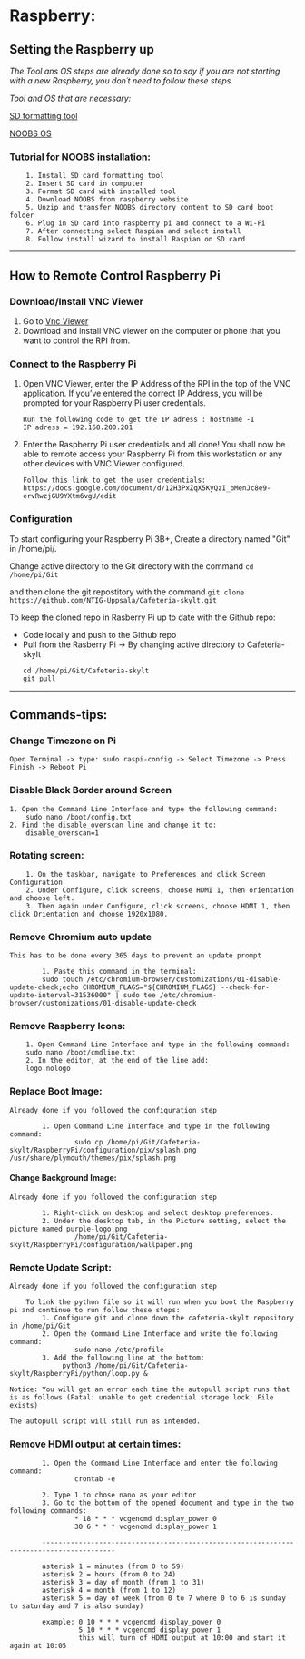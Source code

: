 # Raspberry:

## Setting the Raspberry up

*The Tool ans OS steps are already done so to say if you are not starting with a new Raspberry, you don´t need to follow these steps.*

*Tool and OS that are necessary:*

[SD formatting tool](https://www.sdcard.org/downloads/formatter/eula_windows/)

[NOOBS OS](https://www.raspberrypi.org/downloads/noobs/)


### Tutorial for NOOBS installation:
		1. Install SD card formatting tool
		2. Insert SD card in computer
		3. Format SD card with installed tool	
		4. Download NOOBS from raspberry website
		5. Unzip and transfer NOOBS directory content to SD card boot folder
		6. Plug in SD card into raspberry pi and connect to a Wi-Fi
		7. After connecting select Raspian and select install
		8. Follow install wizard to install Raspian on SD card

***
## How to Remote Control Raspberry Pi

### Download/Install VNC Viewer
1. Go to [Vnc Viewer](https://www.realvnc.com/en/connect/download/viewer/)
2. Download and install VNC viewer on the computer or phone that you want to control the RPI from.
    
### Connect to the Raspberry Pi 
1. Open VNC Viewer, enter the IP Address of the RPI in the top of the VNC application. If you’ve entered the correct IP Address, you will be prompted for your Raspberry Pi user credentials.
    ```
    Run the following code to get the IP adress : hostname -I 
    IP adress = 192.168.200.201
    ```
2. Enter the Raspberry Pi user credentials and all done! You shall now be able to remote access your Raspberry Pi from this workstation or any other devices with VNC Viewer configured.
    ```
    Follow this link to get the user credentials: 
    https://docs.google.com/document/d/12H3PxZqX5KyQzI_bMenJc8e9-ervRwzjGU9YXtm6vgU/edit
    ```

### Configuration

To start configuring your Raspberry Pi 3B+, Create a directory named "Git" in /home/pi/. 

Change active directory to the Git directory with the command 
    ```
    cd /home/pi/Git
    ```

and then clone the git repostitory with the command
    ```
    git clone https://github.com/NTIG-Uppsala/Cafeteria-skylt.git
    ```

To keep the cloned repo in Rasberry Pi up to date with the Github repo:
+ Code locally and push to the Github repo
+ Pull from the Rasberry Pi -> By changing active directory to Cafeteria-skylt 
    ```
    cd /home/pi/Git/Cafeteria-skylt
    git pull 
    ```

***

## Commands-tips: 

### Change Timezone on Pi
```
Open Terminal -> type: sudo raspi-config -> Select Timezone -> Press Finish -> Reboot Pi
```

### Disable Black Border around Screen
```
1. Open the Command Line Interface and type the following command:
	sudo nano /boot/config.txt
2. Find the disable_overscan line and change it to:
	disable_overscan=1
```

### Rotating screen:
```
	1. On the taskbar, navigate to Preferences and click Screen Configuration
	2. Under Configure, click screens, choose HDMI 1, then orientation and choose left.
	3. Then again under Configure, click screens, choose HDMI 1, then click Orientation and choose 1920x1080.
```

### Remove Chromium auto update
```
This has to be done every 365 days to prevent an update prompt
	
		1. Paste this command in the terminal:	
		sudo touch /etc/chromium-browser/customizations/01-disable-update-check;echo CHROMIUM_FLAGS="${CHROMIUM_FLAGS} --check-for-update-interval=31536000" | sudo tee /etc/chromium-browser/customizations/01-disable-update-check
```

### Remove Raspberry Icons:
```
	1. Open Command Line Interface and type in the following command:
	sudo nano /boot/cmdline.txt
	2. In the editor, at the end of the line add:
	logo.nologo
```

### Replace Boot Image:
```
Already done if you followed the configuration step

		1. Open Command Line Interface and type in the following command:
                sudo cp /home/pi/Git/Cafeteria-skylt/RaspberryPi/configuration/pix/splash.png /usr/share/plymouth/themes/pix/splash.png
```
#### Change Background Image:
```
Already done if you followed the configuration step

		1. Right-click on desktop and select desktop preferences.
		2. Under the desktop tab, in the Picture setting, select the picture named purple-logo.png
                /home/pi/Git/Cafeteria-skylt/RaspberryPi/configuration/wallpaper.png
```

### Remote Update Script:
```
Already done if you followed the configuration step

	To link the python file so it will run when you boot the Raspberry pi and continue to run follow these steps:
		1. Configure git and clone down the cafeteria-skylt repository in /home/pi/Git
		2. Open the Command Line Interface and write the following command:
                sudo nano /etc/profile
		3. Add the following line at the bottom:
             python3 /home/pi/Git/Cafeteria-skylt/RaspberryPi/python/loop.py &
    
Notice: You will get an error each time the autopull script runs that is as follows (Fatal: unable to get credential storage lock: File exists)

The autopull script will still run as intended.     
```

### Remove HDMI output at certain times:
```
        1. Open the Command Line Interface and enter the following command:
                crontab -e

        2. Type 1 to chose nano as your editor
        3. Go to the bottom of the opened document and type in the two following commands:
                * 18 * * * vcgencmd display_power 0
                30 6 * * * vcgencmd display_power 1
                
        ----------------------------------------------------------------------------------------
                
        asterisk 1 = minutes (from 0 to 59)
        asterisk 2 = hours (from 0 to 24)
        asterisk 3 = day of month (from 1 to 31)
        asterisk 4 = month (from 1 to 12)
        asterisk 5 = day of week (from 0 to 7 where 0 to 6 is sunday to saturday and 7 is also sunday)
                
        example: 0 10 * * * vcgencmd display_power 0
                 5 10 * * * vcgencmd display_power 1
                 this will turn of HDMI output at 10:00 and start it again at 10:05
```
